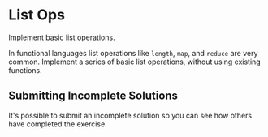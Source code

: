 # List Ops

Implement basic list operations.

In functional languages list operations like `length`, `map`, and
`reduce` are very common. Implement a series of basic list operations,
without using existing functions.

## Submitting Incomplete Solutions
It's possible to submit an incomplete solution so you can see how others have completed the exercise.
